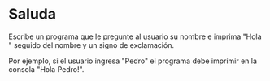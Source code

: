 # Saluda

Escribe un programa que le pregunte al usuario su nombre e imprima "Hola " seguido del nombre y un signo de exclamación.

Por ejemplo, si el usuario ingresa "Pedro" el programa debe imprimir en la consola "Hola Pedro!".
